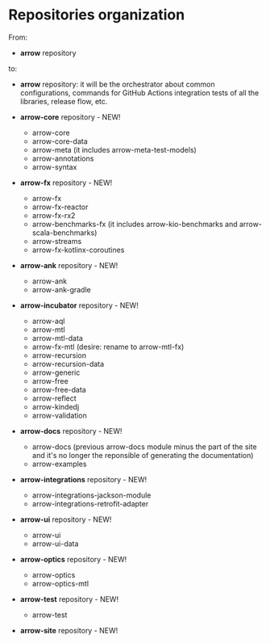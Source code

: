 # Repositories organization

From:

* **arrow** repository

to:

* **arrow** repository: it will be the orchestrator about common configurations, commands for GitHub Actions integration tests of all the libraries, release flow, etc.

* **arrow-core** repository - NEW!
  - arrow-core 
  - arrow-core-data
  - arrow-meta (it includes arrow-meta-test-models)
  - arrow-annotations
  - arrow-syntax 

* **arrow-fx** repository - NEW!
  - arrow-fx
  - arrow-fx-reactor 
  - arrow-fx-rx2 
  - arrow-benchmarks-fx (it includes arrow-kio-benchmarks and arrow-scala-benchmarks)
  - arrow-streams
  - arrow-fx-kotlinx-coroutines

* **arrow-ank** repository - NEW!
  - arrow-ank
  - arrow-ank-gradle

* **arrow-incubator** repository - NEW!
  - arrow-aql
  - arrow-mtl 
  - arrow-mtl-data
  - arrow-fx-mtl (desire: rename to arrow-mtl-fx)
  - arrow-recursion
  - arrow-recursion-data 
  - arrow-generic
  - arrow-free
  - arrow-free-data 
  - arrow-reflect
  - arrow-kindedj
  - arrow-validation

* **arrow-docs** repository - NEW!
  - arrow-docs (previous arrow-docs module minus the part of the site and it's no longer the reponsible of generating the documentation)
  - arrow-examples

* **arrow-integrations** repository - NEW!
  - arrow-integrations-jackson-module
  - arrow-integrations-retrofit-adapter

* **arrow-ui** repository - NEW!
  - arrow-ui
  - arrow-ui-data 

* **arrow-optics** repository - NEW!
  - arrow-optics 
  - arrow-optics-mtl

* **arrow-test** repository - NEW!
  - arrow-test

* **arrow-site** repository - NEW!

